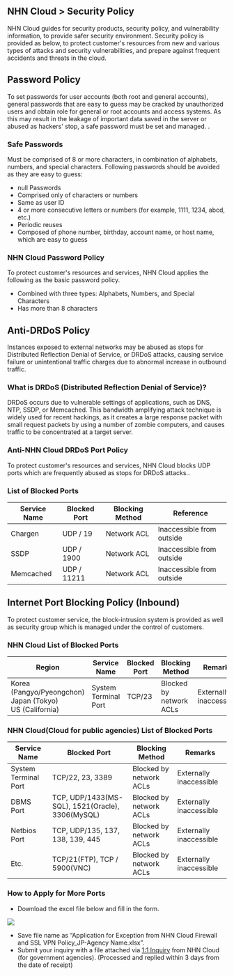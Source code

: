## NHN Cloud > Security Policy 

NHN Cloud guides for security products, security policy, and vulnerability information, to provide safer security environment.
Security policy is provided as below, to protect customer's resources from new and various types of attacks and security vulnerabilities, and prepare against frequent accidents and threats in the cloud.

## Password Policy 
To set passwords for user accounts (both root and general accounts), general passwords that are easy to guess may be cracked by unauthorized users and obtain role for general or root accounts and access systems. As this may result in the leakage of important data saved in the server or abused as hackers' stop, a safe password must be set and managed. .

### Safe Passwords
Must be comprised of 8 or more characters, in combination of alphabets, numbers, and special characters. Following passwords should be avoided as they are easy to guess: 

- null Passwords
- Comprised only of characters or numbers 
- Same as user ID 
- 4 or more consecutive letters or numbers (for example, 1111, 1234, abcd, etc.)
- Periodic reuses 
- Composed of phone number, birthday, account name, or host name, which are easy to guess 

### NHN Cloud Password Policy 
To protect customer's resources and services, NHN Cloud applies the following as the basic password policy.

- Combined with three types: Alphabets, Numbers, and Special Characters
- Has more than 8 characters

## Anti-DRDoS Policy
Instances exposed to external networks may be abused as stops for Distributed Reflection Denial of Service, or DRDoS attacks, causing service failure or unintentional traffic charges due to abnormal increase in outbound traffic. 

### What is DRDoS (Distributed Reflection Denial of Service)?
DRDoS occurs due to vulnerable settings of applications, such as DNS, NTP, SSDP, or Memcached. This bandwidth amplifying attack technique is widely used for recent hackings, as it creates a large response packet with small request packets by using a number of zombie computers, and causes traffic to be concentrated at a target server.

### Anti-NHN Cloud DRDoS Port Policy
To protect customer's resources and services, NHN Cloud blocks UDP ports which are frequently abused as stops for DRDoS attacks..

### List of Blocked Ports
|Service Name |  Blocked Port  | Blocking Method |Reference|
| ---- | ---- | ---- | ---- |
|Chargen | UDP / 19    | Network ACL | Inaccessible from outside |
|SSDP    | UDP / 1900  | Network ACL | Inaccessible from outside |
|Memcached   | UDP / 11211 | Network ACL | Inaccessible from outside |


## Internet Port Blocking Policy (Inbound) 
To protect customer service, the block-intrusion system is provided as well as security group which is managed under the control of customers.

### NHN Cloud List of Blocked Ports 
|Region | Service Name | Blocked Port | Blocking Method | Remarks |
| ---- | ---- | ---- | ---- | ---- |
| Korea (Pangyo/Pyeongchon) <br> Japan (Tokyo) <br> US (California) | System Terminal Port | TCP/23 | Blocked by network ACLs | Externally inaccessible |

### NHN Cloud(Cloud for public agencies) List of Blocked Ports
|Service Name | Blocked Port | Blocking Method | Remarks|
| ---- | ---- | ---- | ---- |
| System Terminal Port | TCP/22, 23, 3389 | Blocked by network ACLs | Externally inaccessible|
| DBMS Port | TCP, UDP/1433(MS-SQL), 1521(Oracle), 3306(MySQL)  | Blocked by network ACLs | Externally inaccessible|
| Netbios Port | TCP, UDP/135, 137, 138, 139, 445 | Blocked by network ACLs | Externally inaccessible |
| Etc. | TCP/21(FTP), TCP / 5900(VNC) | Blocked by network ACLs | Externally inaccessible |

### How to Apply for More Ports
- Download the excel file below and fill in the form.

[![](https://static.toastoven.net/prod_gov_security/fileicon_download_excel.png)](https://static.toastoven.net/prod_gov_security/Application%20for%20Exception%20from%20NHN%20Cloud%20Firewall%20and%20SSL%20VPN%20Policy_Agency%20Name.xlsx)

- Save file name as “Application for Exception from NHN Cloud Firewall and SSL VPN Policy_JP-Agency Name.xlsx”.
- Submit your inquiry with a file attached via [1:1 Inquiry](https://www.nhncloud.com/kr/support/inquiry?alias=tab3_08) from NHN Cloud (for government agencies). (Processed and replied within 3 days from the date of receipt)
